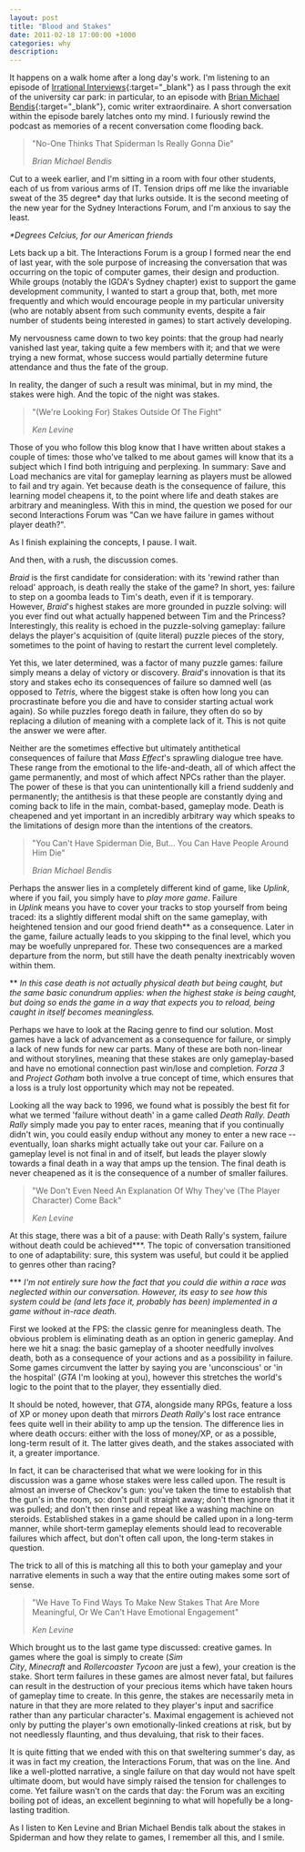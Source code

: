 ```yaml
---
layout: post
title: "Blood and Stakes"
date: 2011-02-18 17:00:00 +1000
categories: why
description: 
---
```

It happens on a walk home after a long day's work. I'm listening to an episode of [Irrational Interviews](http://itunes.apple.com/us/podcast/irrational-interviews/id380486802){:target="_blank"} as I pass through the exit of the university car park: in particular, to an episode with [Brian Michael Bendis](http://en.wikipedia.org/wiki/Brian_Michael_Bendis){:target="_blank"}, comic writer extraordinaire. A short conversation within the episode barely latches onto my mind. I furiously rewind the podcast as memories of a recent conversation come flooding back.

>"No-One Thinks That Spiderman Is Really Gonna Die"
>
>*Brian Michael Bendis*

Cut to a week earlier, and I'm sitting in a room with four other students, each of us from various arms of IT. Tension drips off me like the invariable sweat of the 35 degree\* day that lurks outside. It is the second meeting of the new year for the Sydney Interactions Forum, and I'm anxious to say the least.

*\*Degrees Celcius, for our American friends*

Lets back up a bit. The Interactions Forum is a group I formed near the end of last year, with the sole purpose of increasing the conversation that was occurring on the topic of computer games, their design and production. While groups (notably the IGDA's Sydney chapter) exist to support the game development community, I wanted to start a group that, both, met more frequently and which would encourage people in my particular university (who are notably absent from such community events, despite a fair number of students being interested in games) to start actively developing.

My nervousness came down to two key points: that the group had nearly vanished last year, taking quite a few members with it; and that we were trying a new format, whose success would partially determine future attendance and thus the fate of the group.

In reality, the danger of such a result was minimal, but in my mind, the stakes were high. And the topic of the night was stakes.

>"(We're Looking For) Stakes Outside Of The Fight"
>
>*Ken Levine*

Those of you who follow this blog know that I have written about stakes a couple of times: those who've talked to me about games will know that its a subject which I find both intriguing and perplexing. In summary: Save and Load mechanics are vital for gameplay learning as players must be allowed to fail and try again. Yet because death is the consequence of failure, this learning model cheapens it, to the point where life and death stakes are arbitrary and meaningless. With this in mind, the question we posed for our second Interactions Forum was "Can we have failure in games without player death?".

As I finish explaining the concepts, I pause. I wait.

And then, with a rush, the discussion comes.

*Braid* is the first candidate for consideration: with its 'rewind rather than reload' approach, is death really the stake of the game? In short, yes: failure to step on a goomba leads to Tim's death, even if it is temporary. However, *Braid*'s highest stakes are more grounded in puzzle solving: will you ever find out what actually happened between Tim and the Princess? Interestingly, this reality is echoed in the puzzle-solving gameplay: failure delays the player's acquisition of (quite literal) puzzle pieces of the story, sometimes to the point of having to restart the current level completely.

Yet this, we later determined, was a factor of many puzzle games: failure simply means a delay of victory or discovery. *Braid*'s innovation is that its story and stakes echo its consequences of failure so damned well (as opposed to *Tetris*, where the biggest stake is often how long you can procrastinate before you die and have to consider starting actual work again). So while puzzles forego death in failure, they often do so by replacing a dilution of meaning with a complete lack of it. This is not quite the answer we were after.

Neither are the sometimes effective but ultimately antithetical consequences of failure that *Mass Effect*'s sprawling dialogue tree have. These range from the emotional to the life-and-death, all of which affect the game permanently, and most of which affect NPCs rather than the player. The power of these is that you can unintentionally kill a friend suddenly and permanently; the antithesis is that these people are constantly dying and coming back to life in the main, combat-based, gameplay mode. Death is cheapened and yet important in an incredibly arbitrary way which speaks to the limitations of design more than the intentions of the creators.

>"You Can't Have Spiderman Die, But... You Can Have People Around Him Die"
>
>*Brian Michael Bendis*

Perhaps the answer lies in a completely different kind of game, like *Uplink*, where if you fail, you simply have to *play more game*. Failure in *Uplink* means you have to cover your tracks to stop yourself from being traced: its a slightly different modal shift on the same gameplay, with heightened tension and our good friend death** as a consequence. Later in the game, failure actually leads to you skipping to the final level, which you may be woefully unprepared for. These two consequences are a marked departure from the norm, but still have the death penalty inextricably woven within them.

** *In this case death is not actually physical death but being caught, but the same basic conundrum applies: when the highest stake is being caught, but doing so ends the game in a way that expects you to reload, being caught in itself becomes meaningless.*

Perhaps we have to look at the Racing genre to find our solution. Most games have a lack of advancement as a consequence for failure, or simply a lack of new funds for new car parts. Many of these are both non-linear and without storylines, meaning that these stakes are only gameplay-based and have no emotional connection past win/lose and completion. *Forza 3* and *Project Gotham* both involve a true concept of time, which ensures that a loss is a truly lost opportunity which may not be repeated.

Looking all the way back to 1996, we found what is possibly the best fit for what we termed 'failure without death' in a game called *Death Rally. Death Rally* simply made you pay to enter races, meaning that if you continually didn't win, you could easily endup without any money to enter a new race -- eventually, loan sharks might actually take out your car. Failure on a gameplay level is not final in and of itself, but leads the player slowly towards a final death in a way that amps up the tension. The final death is never cheapened as it is the consequence of a number of smaller failures.

>"We Don't Even Need An Explanation Of Why They've (The Player Character) Come Back"
>
>*Ken Levine*

At this stage, there was a bit of a pause: with Death Rally's system, failure without death could be achieved***. The topic of conversation transitioned to one of adaptability: sure, this system was useful, but could it be applied to genres other than racing?

*** *I'm not entirely sure how the fact that you could die within a race was neglected within our conversation. However, its easy to see how this system could be (and lets face it, probably has been) implemented in a game without in-race death.*

First we looked at the FPS: the classic genre for meaningless death. The obvious problem is eliminating death as an option in generic gameplay. And here we hit a snag: the basic gameplay of a shooter needfully involves death, both as a consequence of your actions and as a possibility in failure. Some games circumvent the latter by saying you are 'unconscious' or 'in the hospital' (*GTA* I'm looking at you), however this stretches the world's logic to the point that to the player, they essentially died.

It should be noted, however, that *GTA*, alongside many RPGs, feature a loss of XP or money upon death that mirrors *Death Rally*'s lost race entrance fees quite well in their ability to amp up the tension. The difference lies in where death occurs: either with the loss of money/XP, or as a possible, long-term result of it. The latter gives death, and the stakes associated with it, a greater importance.

In fact, it can be characterised that what we were looking for in this discussion was a game whose stakes were less called upon. The result is almost an inverse of Checkov's gun: you've taken the time to establish that the gun's in the room, so: don't pull it straight away; don't then ignore that it was pulled; and don't then rinse and repeat like a washing machine on steroids. Established stakes in a game should be called upon in a long-term manner, while short-term gameplay elements should lead to recoverable failures which affect, but don't often call upon, the long-term stakes in question.

The trick to all of this is matching all this to both your gameplay and your narrative elements in such a way that the entire outing makes some sort of sense.

>"We Have To Find Ways To Make New Stakes That Are More Meaningful, Or We Can't Have Emotional Engagement"
>
>*Ken Levine*

Which brought us to the last game type discussed: creative games. In games where the goal is simply to create (*Sim City*, *Minecraft* and *Rollercoaster Tycoon* are just a few), your creation is the stake. Short term failures in these games are almost never fatal, but failures can result in the destruction of your precious items which have taken hours of gameplay time to create. In this genre, the stakes are necessarily meta in nature in that they are more related to they player's input and sacrifice rather than any particular character's. Maximal engagement is achieved not only by putting the player's own emotionally-linked creations at risk, but by not needlessly flaunting, and thus devaluing, that risk to their faces.

It is quite fitting that we ended with this on that sweltering summer's day, as it was in fact my creation, the Interactions Forum, that was on the line. And like a well-plotted narrative, a single failure on that day would not have spelt ultimate doom, but would have simply raised the tension for challenges to come. Yet failure wasn't on the cards that day: the Forum was an exciting boiling pot of ideas, an excellent beginning to what will hopefully be a long-lasting tradition.

As I listen to Ken Levine and Brian Michael Bendis talk about the stakes in Spiderman and how they relate to games, I remember all this, and I smile.
